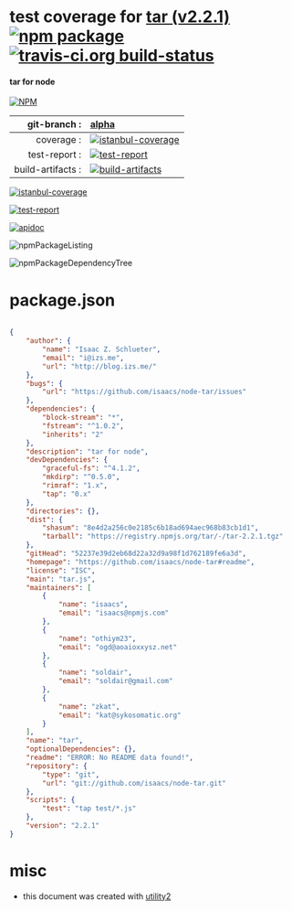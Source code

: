 # test coverage for  [tar (v2.2.1)](https://github.com/isaacs/node-tar#readme)  [![npm package](https://img.shields.io/npm/v/npmtest-tar.svg?style=flat-square)](https://www.npmjs.org/package/npmtest-tar) [![travis-ci.org build-status](https://api.travis-ci.org/npmtest/node-npmtest-tar.svg)](https://travis-ci.org/npmtest/node-npmtest-tar)
#### tar for node

[![NPM](https://nodei.co/npm/tar.png?downloads=true)](https://www.npmjs.com/package/tar)

| git-branch : | [alpha](https://github.com/npmtest/node-npmtest-tar/tree/alpha)|
|--:|:--|
| coverage : | [![istanbul-coverage](https://npmtest.github.io/node-npmtest-tar/build/coverage.badge.svg)](https://npmtest.github.io/node-npmtest-tar/build/coverage.html/index.html)|
| test-report : | [![test-report](https://npmtest.github.io/node-npmtest-tar/build/test-report.badge.svg)](https://npmtest.github.io/node-npmtest-tar/build/test-report.html)|
| build-artifacts : | [![build-artifacts](https://npmtest.github.io/node-npmtest-tar/glyphicons_144_folder_open.png)](https://github.com/npmtest/node-npmtest-tar/tree/gh-pages/build)|

[![istanbul-coverage](https://npmtest.github.io/node-npmtest-tar/build/screenCapture.buildCustomOrg.browser.coverage.html.png)](https://npmtest.github.io/node-npmtest-tar/build/coverage.html/index.html)

[![test-report](https://npmtest.github.io/node-npmtest-tar/build/screenCapture.buildCustomOrg.browser.%252Fhome%252Ftravis%252Fbuild%252Fnpmtest%252Fnode-npmtest-tar%252Ftmp%252Fbuild%252Ftest-report.html.png)](https://npmtest.github.io/node-npmtest-tar/build/test-report.html)

[![apidoc](https://npmdoc.github.io/node-npmdoc-tar/build/screenCapture.buildApidoc.browser.%252Fhome%252Ftravis%252Fbuild%252Fnpmdoc%252Fnode-npmdoc-tar%252Ftmp%252Fbuild%252Fapidoc.html.png)](https://npmdoc.github.io/node-npmdoc-tar/build/apidoc.html)

![npmPackageListing](https://npmtest.github.io/node-npmtest-tar/build/screenCapture.npmPackageListing.svg)

![npmPackageDependencyTree](https://npmtest.github.io/node-npmtest-tar/build/screenCapture.npmPackageDependencyTree.svg)



# package.json

```json

{
    "author": {
        "name": "Isaac Z. Schlueter",
        "email": "i@izs.me",
        "url": "http://blog.izs.me/"
    },
    "bugs": {
        "url": "https://github.com/isaacs/node-tar/issues"
    },
    "dependencies": {
        "block-stream": "*",
        "fstream": "^1.0.2",
        "inherits": "2"
    },
    "description": "tar for node",
    "devDependencies": {
        "graceful-fs": "^4.1.2",
        "mkdirp": "^0.5.0",
        "rimraf": "1.x",
        "tap": "0.x"
    },
    "directories": {},
    "dist": {
        "shasum": "8e4d2a256c0e2185c6b18ad694aec968b83cb1d1",
        "tarball": "https://registry.npmjs.org/tar/-/tar-2.2.1.tgz"
    },
    "gitHead": "52237e39d2eb68d22a32d9a98f1d762189fe6a3d",
    "homepage": "https://github.com/isaacs/node-tar#readme",
    "license": "ISC",
    "main": "tar.js",
    "maintainers": [
        {
            "name": "isaacs",
            "email": "isaacs@npmjs.com"
        },
        {
            "name": "othiym23",
            "email": "ogd@aoaioxxysz.net"
        },
        {
            "name": "soldair",
            "email": "soldair@gmail.com"
        },
        {
            "name": "zkat",
            "email": "kat@sykosomatic.org"
        }
    ],
    "name": "tar",
    "optionalDependencies": {},
    "readme": "ERROR: No README data found!",
    "repository": {
        "type": "git",
        "url": "git://github.com/isaacs/node-tar.git"
    },
    "scripts": {
        "test": "tap test/*.js"
    },
    "version": "2.2.1"
}
```



# misc
- this document was created with [utility2](https://github.com/kaizhu256/node-utility2)
